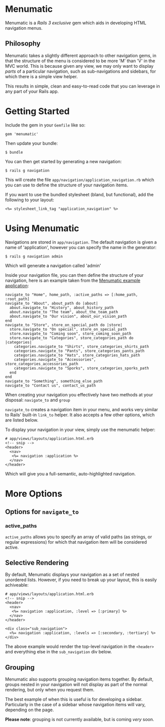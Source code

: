 # Menumatic

Menumatic is a _Rails 3 exclusive_ gem which aids in developing HTML
navigation menus.

## Philosophy

Menumatic takes a slightly different approach to other navigation gems,
in that the structure of the menu is considered to be more 'M' than 'V'
in the MVC world. This is because given any view, we may only want to
display _parts_ of a particular navigation, such as sub-navigations and
sidebars, for which there is a simple view helper.

This results in simple, clean and easy-to-read code that you can
leverage in any part of your Rails app.

# Getting Started

Include the gem in your `Gemfile` like so:

    gem 'menumatic'

Then update your bundle:

    $ bundle

You can then get started by generating a new navigation:

    $ rails g navigation

This will create the file `app/navigation/application_navigation.rb` which you can use to
define the structure of your navigation items.

If you want to use the bundled stylesheet (bland, but functional), add the following to your
layout:

    <%= stylesheet_link_tag "application_navigation" %>

# Using Menumatic

Navigations are stored in `app/navigation`. The default navigation is
given a name of 'application', however you can specify the name in the
generator:

    $ rails g navigation admin

Which will generate a navigation called 'admin'

Inside your navigation file, you can then define the structure of your
navigation, here is an example taken from the [Menumatic example
application](http://www.github.com/thetron/menumatic-test):

    navigate_to "Home", home_path, :active_paths => [:home_path, :root_path]
    navigate_to "About", about_path do |about|
      about.navigate_to "History", about_history_path
      about.navigate_to "The team", about_the_team_path 
      about.navigate_to "Our vision", about_our_vision_path
    end
    navigate_to "Store", store_on_special_path do |store|
      store.navigate_to "On special", store_on_special_path
      store.navigate_to "Coming soon", store_coming_soon_path
      store.navigate_to "Categories", store_categories_path do |categories|
        categories.navigate_to "Shirts", store_categories_shirts_path
        categories.navigate_to "Pants", store_categories_pants_path
        categories.navigate_to "Hats", store_categories_hats_path
        categories.navigate_to "Accessories", store_categories_accessories_path
        categories.navigate_to "Sporks", store_categories_sporks_path
      end
    end
    navigate_to "Something", something_else_path
    navigate_to "Contact us", contact_us_path

When creating your navigation you effectively have two methods at your
disposal: `navigate_to` and `group`

`navigate_to` creates a navigation item in your menu, and works very
similar to Rails' built-in `link_to` helper. It also accepts a few other
options, which are listed below.

To display your navigation in your view, simply use the menumatic
helper:

    # app/views/layouts/application.html.erb
    <!-- snip -->
    <header>
      <nav>
       <%= navigation :application %>
      </nav>
    </header>

Which will give you a full-semantic, auto-highlighted navigation.


# More Options

## Options for `navigate_to`

### active_paths

`active_paths` allows you to specify an array of valid paths (as
strings, or regular expressions) for which that navigation item will be
considered active.


## Selective Rendering

By default, Menumatic displays your navigation as a set of nested
unordered lists. However, if you need to break up your layout, this is
easily achiveable:


    # app/views/layouts/application.html.erb
    <!-- snip -->
    <header>
      <nav>
       <%= navigation :application, :level => [:primary] %>
      </nav>
    </header>

    <div class="sub_navigation">
      <%= navigation :application, :levels => [:secondary, :tertiary] %>
    </div>

The above example would render the top-level navigation in the
`<header>` and everything else in the `sub_navigation` div below.


## Grouping

Menumatic also supports grouping navigation items together. By default,
groups nested in your navigation will not display as part of the normal
rendering, but only when you request them.

The best example of when this is useful is for developing a sidebar. Particularly in the case of a sidebar whose navigation items will vary, depending on the page.

__Please note__: grouping is not currently available, but is coming
_very_ soon.
